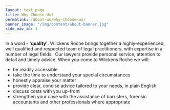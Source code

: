 ```yaml
---
layout: text_page
title: Why Choose Us?
permalink: /about-us/why-choose-us/
banner_image: "/img/content/about-banner.jpg"
side_nav_id: 1
---
```


In a word - **'quality'**. Wilckens Roche brings together a highly-experienced, well qualified and respected team of legal practitioners, with expertise in a number of legal fields.  Our lawyers provide personal service, attention to detail and timely advice. When you come to Wilckens Roche we will:

* be readily accessible
* take the time to understand your special circumstances
* honestly appraise your matter
* provide clear, concise advice tailored to your needs, in plain English
* discuss costs with you up-front
* strengthen your case with the assistance of barristers, forensic accountants and other professionals where appropriate